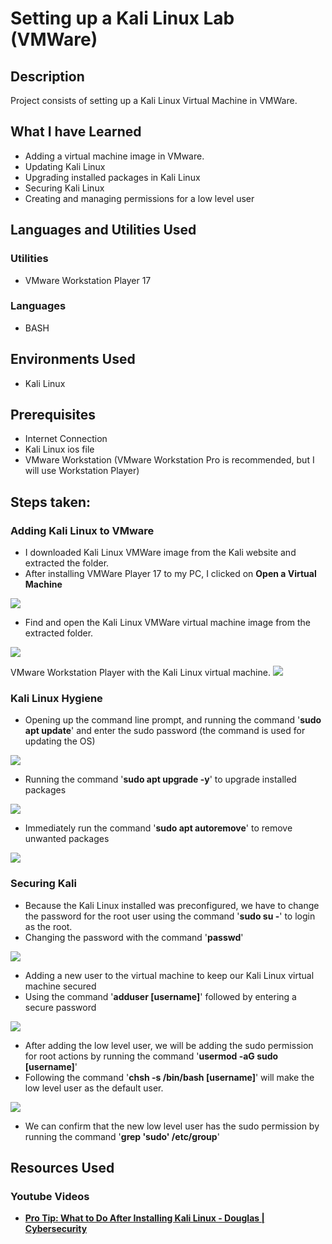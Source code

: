 <h1>Setting up a Kali Linux Lab (VMWare)</h1>


<h2>Description</h2>
Project consists of setting up a Kali Linux Virtual Machine in VMWare.
<br/>

<h2>What I have Learned</h2>

- Adding a virtual machine image in VMware.
- Updating Kali Linux
- Upgrading installed packages in Kali Linux
- Securing Kali Linux
- Creating and managing permissions for a low level user

<h2>Languages and Utilities Used</h2>

<h3>Utilities</h3>

- VMware Workstation Player 17

<h3>Languages</h3>

- BASH

<h2>Environments Used </h2>

- Kali Linux

<h2>Prerequisites</h2>

- Internet Connection
- Kali Linux ios file
- VMware Workstation (VMware Workstation Pro is recommended, but I will use Workstation Player)

<h2>Steps taken:</h2>

<h3>Adding Kali Linux to VMware</h3>

- I downloaded Kali Linux VMWare image from the Kali website and extracted the folder.
- After installing VMWare Player 17 to my PC, I clicked on <b>Open a Virtual Machine</b>
<img src='https://i.imgur.com/6ZzjkQY.png'>

- Find and open the Kali Linux VMWare virtual machine image from the extracted folder.
<img src='https://i.imgur.com/QMN2Ud6.png'>

VMware Workstation Player with the Kali Linux virtual machine.
<img src='https://i.imgur.com/LnxW6FQ.png'>

<h3>Kali Linux Hygiene</h3>

- Opening up the command line prompt, and running the command '<b>sudo apt update</b>' and enter the sudo password (the command is used for updating the OS) 
<img src='https://i.imgur.com/u9JOs37.png'>

- Running the command '<b>sudo apt upgrade -y</b>' to upgrade installed packages
<img src='https://i.imgur.com/Bpg7fpb.png'>

- Immediately run the command '<b>sudo apt autoremove</b>' to remove unwanted packages
<img src='https://i.imgur.com/H8o73xQ.png'>

<h3>Securing Kali</h3>

- Because the Kali Linux installed was preconfigured, we have to change the password for the root user using the command '<b>sudo su -</b>' to login as the root.
- Changing the password with the command '<b>passwd</b>'
<img src='https://i.imgur.com/9A3TUIN.png'>

- Adding a new user to the virtual machine to keep our Kali Linux virtual machine secured
- Using the command '<b>adduser [username]</b>' followed by entering a secure password
 <img src='https://i.imgur.com/7jS9E9e.png'>

- After adding the low level user, we will be adding the sudo permission for root actions by running the command '<b>usermod -aG sudo [username]</b>'
- Following the command '<b>chsh -s /bin/bash [username]</b>' will make the low level user as the default user.
<img src='https://i.imgur.com/UGRnL0x.png'>

- We can confirm that the new low level user has the sudo permission by running the command '<b>grep 'sudo' /etc/group</b>'

<h2>Resources Used</h2>

<h3>Youtube Videos</h3>

- <a href='https://www.youtube.com/watch?v=Vos7DCTqvSM'><b>Pro Tip: What to Do After Installing Kali Linux - Douglas | Cybersecurity</b></a>


<!--
 ```diff
- text in red
+ text in green
! text in orange
# text in gray
@@ text in purple (and bold)@@
```
